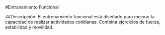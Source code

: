 #Entranamiento Funcional

##Descripción:
El entrenamiento funcional está diseñado para mejorar la capacidad de realizar actividades cotidianas. Combina ejercicios de fuerza, estabilidad y movilidad.
